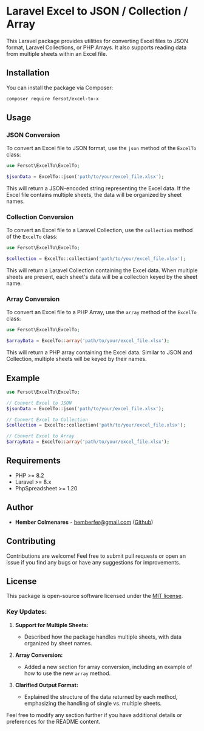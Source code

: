 # Laravel Excel to JSON / Collection / Array

This Laravel package provides utilities for converting Excel files to JSON format, Laravel Collections, or PHP Arrays. It also supports reading data from multiple sheets within an Excel file.

## Installation

You can install the package via Composer:

```bash
composer require fersot/excel-to-x
```

## Usage

### JSON Conversion

To convert an Excel file to JSON format, use the `json` method of the `ExcelTo` class:

```php
use Fersot\ExcelTo\ExcelTo;

$jsonData = ExcelTo::json('path/to/your/excel_file.xlsx');
```

This will return a JSON-encoded string representing the Excel data. If the Excel file contains multiple sheets, the data will be organized by sheet names.

### Collection Conversion

To convert an Excel file to a Laravel Collection, use the `collection` method of the `ExcelTo` class:

```php
use Fersot\ExcelTo\ExcelTo;

$collection = ExcelTo::collection('path/to/your/excel_file.xlsx');
```

This will return a Laravel Collection containing the Excel data. When multiple sheets are present, each sheet's data will be a collection keyed by the sheet name.

### Array Conversion

To convert an Excel file to a PHP Array, use the `array` method of the `ExcelTo` class:

```php
use Fersot\ExcelTo\ExcelTo;

$arrayData = ExcelTo::array('path/to/your/excel_file.xlsx');
```

This will return a PHP array containing the Excel data. Similar to JSON and Collection, multiple sheets will be keyed by their names.

## Example

```php
use Fersot\ExcelTo\ExcelTo;

// Convert Excel to JSON
$jsonData = ExcelTo::json('path/to/your/excel_file.xlsx');

// Convert Excel to Collection
$collection = ExcelTo::collection('path/to/your/excel_file.xlsx');

// Convert Excel to Array
$arrayData = ExcelTo::array('path/to/your/excel_file.xlsx');
```

## Requirements

- PHP >= 8.2
- Laravel >= 8.x
- PhpSpreadsheet >= 1.20

## Author

- **Hember Colmenares** - [hemberfer@gmail.com](mailto:hemberfer@gmail.com) ([Github](https://github.com/fersot))

## Contributing

Contributions are welcome! Feel free to submit pull requests or open an issue if you find any bugs or have any suggestions for improvements.

## License

This package is open-source software licensed under the [MIT license](https://opensource.org/licenses/MIT).


### Key Updates:
1. **Support for Multiple Sheets:** 
   - Described how the package handles multiple sheets, with data organized by sheet names.

2. **Array Conversion:**
   - Added a new section for array conversion, including an example of how to use the new `array` method.

3. **Clarified Output Format:**
   - Explained the structure of the data returned by each method, emphasizing the handling of single vs. multiple sheets.

Feel free to modify any section further if you have additional details or preferences for the README content.